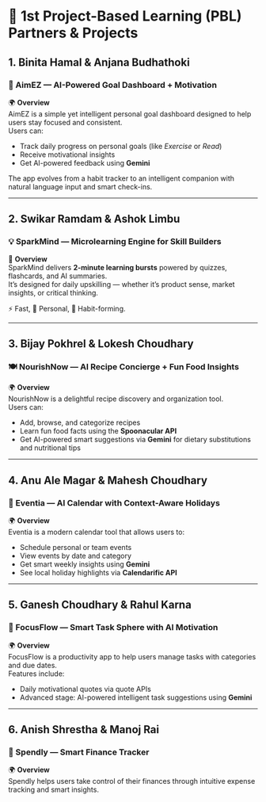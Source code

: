 # 📘 1st Project-Based Learning (PBL) Partners & Projects 

## 1. Binita Hamal & Anjana Budhathoki  
### 🎯 AimEZ — AI-Powered Goal Dashboard + Motivation  

🌍 **Overview**  
AimEZ is a simple yet intelligent personal goal dashboard designed to help users stay focused and consistent.  
Users can:  
- Track daily progress on personal goals (like *Exercise* or *Read*)  
- Receive motivational insights  
- Get AI-powered feedback using **Gemini**  

The app evolves from a habit tracker to an intelligent companion with natural language input and smart check-ins.  

---

## 2. Swikar Ramdam & Ashok Limbu  
### 💡 SparkMind — Microlearning Engine for Skill Builders  

🧠 **Overview**  
SparkMind delivers **2-minute learning bursts** powered by quizzes, flashcards, and AI summaries.  
It’s designed for daily upskilling — whether it’s product sense, market insights, or critical thinking.  

⚡ Fast, 🎯 Personal, 🔁 Habit-forming.  

---

## 3. Bijay Pokhrel & Lokesh Choudhary  
### 🍽️ NourishNow — AI Recipe Concierge + Fun Food Insights  

🌍 **Overview**  
NourishNow is a delightful recipe discovery and organization tool.  
Users can:  
- Add, browse, and categorize recipes  
- Learn fun food facts using the **Spoonacular API**  
- Get AI-powered smart suggestions via **Gemini** for dietary substitutions and nutritional tips  

---

## 4. Anu Ale Magar & Mahesh Choudhary  
### 📅 Eventia — AI Calendar with Context-Aware Holidays  

🌍 **Overview**  
Eventia is a modern calendar tool that allows users to:  
- Schedule personal or team events  
- View events by date and category  
- Get smart weekly insights using **Gemini**  
- See local holiday highlights via **Calendarific API**  

---

## 5. Ganesh Choudhary & Rahul Karna  
### 🍴 FocusFlow — Smart Task Sphere with AI Motivation  

🌍 **Overview**  
FocusFlow is a productivity app to help users manage tasks with categories and due dates.  
Features include:  
- Daily motivational quotes via quote APIs  
- Advanced stage: AI-powered intelligent task suggestions using **Gemini**  

---

## 6. Anish Shrestha & Manoj Rai  
### 💸 Spendly — Smart Finance Tracker  

🌍 **Overview**  
Spendly helps users take control of their finances through intuitive expense tracking and smart insights.  
